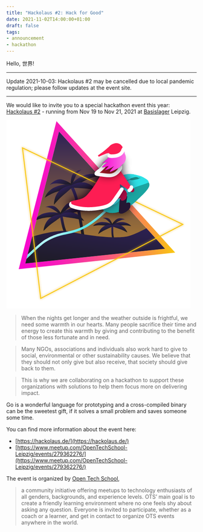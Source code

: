 ```yaml
---
title: "Hackolaus #2: Hack for Good"
date: 2021-11-02T14:00:00+01:00
draft: false
tags:
- announcement
- hackathon
---
```


Hello, 世界!

----

Update 2021-10-03: Hackolaus #2 may be cancelled due to local pandemic regulation;
please follow updates at the event site.

----

We would like to invite you to a special hackathon event this year: [Hackolaus
#2](https://hackolaus.de/) - running from Nov 19 to Nov 21, 2021 at
[Basislager](https://en.basislager.co/) Leipzig.

[![](/images/hackolaus-grafik.png)](https://hackolaus.de)

> When the nights get longer and the weather outside is frightful, we need
some warmth in our hearts. Many people sacrifice their time and energy to
create this warmth by giving and contributing to the benefit of those less
fortunate and in need.

> Many NGOs, associations and individuals also work hard to give to social,
environmental or other sustainability causes. We believe that they should not
only give but also receive, that society should give back to them.

> This is why we are collaborating on a hackathon to support these organizations
with solutions to help them focus more on delivering impact.

Go is a wonderful language for prototyping and a cross-compiled binary can be
the sweetest gift, if it solves a small problem and saves someone some time.

You can find more information about the event here:

* [https://hackolaus.de/](https://hackolaus.de/)
* [https://www.meetup.com/OpenTechSchool-Leipzig/events/279362276/](https://www.meetup.com/OpenTechSchool-Leipzig/events/279362276/)

The event is organized by [Open Tech School](https://www.meetup.com/OpenTechSchool-Leipzig),

> a community initiative offering meetups to technology enthusiasts of all
> genders, backgrounds, and experience levels. OTS’ main goal is to create a
> friendly learning environment where no one feels shy about asking any
> question. Everyone is invited to participate, whether as a coach or a
> learner, and get in contact to organize OTS events anywhere in the world.
